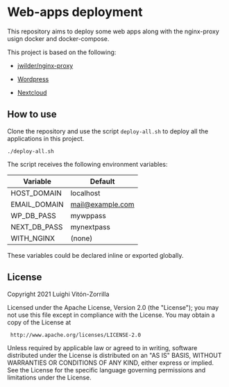 # Web-apps deployment

This repository aims to deploy some web apps along with the nginx-proxy usign
docker and docker-compose.

This project is based on the following:

- [jwilder/nginx-proxy](https://hub.docker.com/r/jwilder/nginx-proxy) 

- [Wordpress](https://hub.docker.com/_/wordpress) 

- [Nextcloud](https://hub.docker.com/_/nextcloud)

## How to use

Clone the repository and use the script `deploy-all.sh` to deploy all the
applications in this project.

```[bash]
./deploy-all.sh
```

The script receives the following environment variables:

| Variable     | Default          |
| -------------| ---------------- |
| HOST_DOMAIN  | localhost        |
| EMAIL_DOMAIN | mail@example.com |
| WP_DB_PASS   | mywppass         |
| NEXT_DB_PASS | mynextpass       |
| WITH_NGINX   |   (none)         |

These variables could be declared inline or exported globally.


## License

Copyright 2021 Luighi Vitón-Zorrilla

Licensed under the Apache License, Version 2.0 (the "License");
you may not use this file except in compliance with the License.
You may obtain a copy of the License at

	 http://www.apache.org/licenses/LICENSE-2.0

Unless required by applicable law or agreed to in writing, software
distributed under the License is distributed on an "AS IS" BASIS,
WITHOUT WARRANTIES OR CONDITIONS OF ANY KIND, either express or implied.
See the License for the specific language governing permissions and
limitations under the License.
